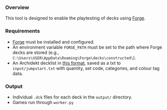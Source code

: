 ### Overview

This tool is designed to enable the playtesting of decks using [Forge](https://github.com/Card-Forge/forge).

### Requirements

- [Forge](https://github.com/Card-Forge/forge) must be installed and configured.
- An environment variable `FORGE_PATH` must be set to the path where Forge decks are stored (e.g., `C:\Users\USER\AppData\Roaming\Forge\decks\constructed\`).
- An Archidekt decklist in [this format](https://archidekt.com/decks/10786371/jumpstart), saved as a txt to `input/jumpstart.txt` with quantity, set code, categories, and colour tag data.

### Output

- Individual `.dck` files for each deck in the `output/` directory.
- Games run through `worker.py`
